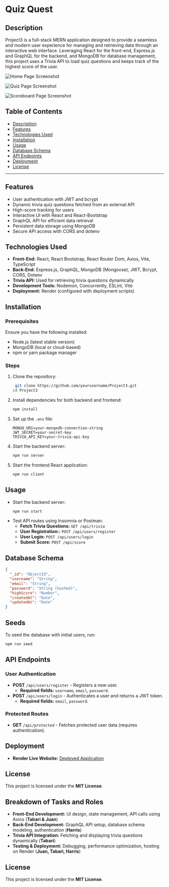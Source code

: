 # Quiz Quest

## Description
Project3 is a full-stack MERN application designed to provide a seamless and modern user experience for managing and retrieving data through an interactive web interface. Leveraging React for the front-end, Express.js and GraphQL for the backend, and MongoDB for database management, this project uses a Trivia API to load quiz questions and keeps track of the highest score of the user.

![Home Page Screenshot](https://drive.google.com/uc?export=view&id=1IzuGb3cAyuwLj3wCghHgUeQuK5sHPpAk)

![Quiz Page Screenshot](./assets/QuizPage.png)

![Scoreboard Page Screenshot](./assets/ScoreboardPage.png)

## **Table of Contents**
- [Description](#description)
- [Features](#features)
- [Technologies Used](#technologies-used)
- [Installation](#installation)
- [Usage](#usage)
- [Database Schema](#database-schema)
- [API Endpoints](#api-endpoints)
- [Deployment](#deployment)
- [License](#license)

---

## Features
- User authentication with JWT and bcrypt
- Dynamic trivia quiz questions fetched from an external API
- High-score tracking for users
- Interactive UI with React and React-Bootstrap
- GraphQL API for efficient data retrieval
- Persistent data storage using MongoDB
- Secure API access with CORS and dotenv

## Technologies Used
- **Front-End:** React, React Bootstrap, React Router Dom, Axios, Vite, TypeScript
- **Back-End:** Express.js, GraphQL, MongoDB (Mongoose), JWT, Bcrypt, CORS, Dotenv
- **Trivia API:** Used for retrieving trivia questions dynamically
- **Development Tools:** Nodemon, Concurrently, ESLint, Vite
- **Deployment:** Render (configured with deployment scripts)

## Installation
### Prerequisites
Ensure you have the following installed:
- Node.js (latest stable version)
- MongoDB (local or cloud-based)
- npm or yarn package manager

### Steps
1. Clone the repository:
   ```sh
    git clone https://github.com/yourusername/Project3.git
   cd Project3
   ```
2. Install dependencies for both backend and frontend:
   ```sh
   npm install
   ```
3. Set up the `.env` file:
   ```env
   MONGO_URI=your-mongodb-connection-string
   JWT_SECRET=your-secret-key
   TRIVIA_API_KEY=your-trivia-api-key
   ```
4. Start the backend server:
   ```sh
   npm run server
   ```
5. Start the frontend React application:
   ```sh
   npm run client
   ```

## Usage
- Start the backend server:
  ```sh
  npm run start
  ```
- Test API routes using Insomnia or Postman:
  - **Fetch Trivia Questions:** `GET /api/trivia`
  - **User Registration::** `POST /api/users/register`
  - **User Login:** `POST /api/users/login`
  - **Submit Score:** `POST /api/score`

## Database Schema
```json
{
  "_id": "ObjectId",
  "username": "String",
  "email": "String",
  "password": "String (hashed)",
  "highScore": "Number",
  "createdAt": "Date",
  "updatedAt": "Date"
}
```

## Seeds
To seed the database with initial users, run:
```sh
npm run seed
```

## API Endpoints
### User Authentication
- **POST** `/api/users/register` - Registers a new user.
  - **Required fields:** `username`, `email`, `password`.
- **POST** `/api/users/login` - Authenticates a user and returns a JWT token.
  - **Required fields:** `email`, `password`.

### Protected Routes
- **GET** `/api/protected` - Fetches protected user data (requires authentication).


## Deployment
- **Render Live Website:** [Deployed Application](https://project3-1-dx6i.onrender.com)

## License
This project is licensed under the **MIT License**.

## Breakdown of Tasks and Roles
- **Front-End Development:** UI design, state management, API calls using Axios (**Tabari & Juan**)
- **Back-End Development:** GraphQL API setup, database schema modeling, authentication (**Harris**)
- **Trivia API Integration:** Fetching and displaying trivia questions dynamically (**Tabari**)
- **Testing & Deployment:** Debugging, performance optimization, hosting on Render (**Juan, Tabari, Harris**)

## License
This project is licensed under the **MIT License**.
